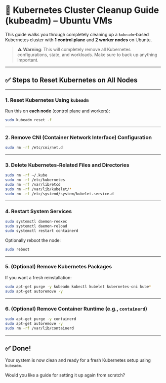 
# 🧹 Kubernetes Cluster Cleanup Guide (kubeadm) – Ubuntu VMs

This guide walks you through completely cleaning up a `kubeadm`-based Kubernetes cluster with **1 control plane** and **2 worker nodes** on Ubuntu.

> ⚠️ **Warning**: This will completely remove all Kubernetes configurations, state, and workloads. Make sure to back up anything important.

---

## ✅ Steps to Reset Kubernetes on All Nodes

---

### 1. Reset Kubernetes Using `kubeadm`

Run this on **each node** (control plane and workers):

```bash
sudo kubeadm reset -f
```

---

### 2. Remove CNI (Container Network Interface) Configuration

```bash
sudo rm -rf /etc/cni/net.d
```

---

### 3. Delete Kubernetes-Related Files and Directories

```bash
sudo rm -rf ~/.kube
sudo rm -rf /etc/kubernetes
sudo rm -rf /var/lib/etcd
sudo rm -rf /var/lib/kubelet/*
sudo rm -rf /etc/systemd/system/kubelet.service.d
```

---

### 4. Restart System Services

```bash
sudo systemctl daemon-reexec
sudo systemctl daemon-reload
sudo systemctl restart containerd
```

Optionally reboot the node:

```bash
sudo reboot
```

---

### 5. (Optional) Remove Kubernetes Packages

If you want a fresh reinstallation:

```bash
sudo apt-get purge -y kubeadm kubectl kubelet kubernetes-cni kube*
sudo apt-get autoremove -y
```

---

### 6. (Optional) Remove Container Runtime (e.g., `containerd`)

```bash
sudo apt-get purge -y containerd
sudo apt-get autoremove -y
sudo rm -rf /var/lib/containerd
```

---

## ✅ Done!

Your system is now clean and ready for a fresh Kubernetes setup using `kubeadm`.

Would you like a guide for setting it up again from scratch?
